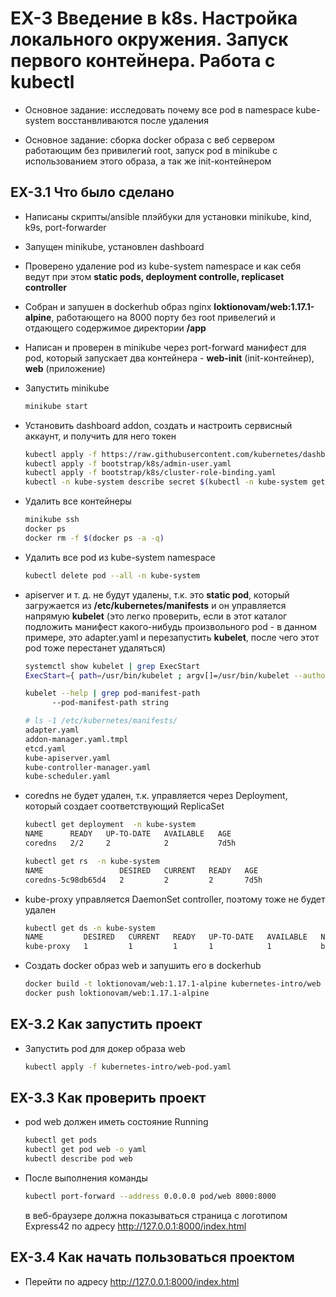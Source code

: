 # EX-3 Введение в k8s. Настройка локального окружения. Запуск первого контейнера. Работа с kubectl

* Основное задание: исследовать почему все pod в namespace kube-system восстанвливаются после удаления

* Основное задание: сборка docker образа с веб сервером работающим без привилегий root,
  запуск pod в minikube с использованием этого образа, а так же init-контейнером

## EX-3.1 Что было сделано

* Написаны скрипты/ansible плэйбуки для установки minikube, kind, k9s, port-forwarder
* Запущен minikube, установлен dashboard
* Проверено удаление pod из kube-system namespace и как себя ведут при этом **static pods, deployment controlle, replicaset controller**
* Собран и запушен в dockerhub образ nginx **loktionovam/web:1.17.1-alpine**, работающего на 8000 порту без root привелегий и отдающего содержимое директории **/app**
* Написан и проверен в minikube через port-forward манифест для pod, который запускает два контейнера - **web-init** (init-контейнер), **web** (приложение)

* Запустить minikube

  ```bash
  minikube start
  ```

* Установить dashboard addon, создать и настроить сервисный аккаунт, и получить для него токен

  ```bash
  kubectl apply -f https://raw.githubusercontent.com/kubernetes/dashboard/v2.0.0-beta1/aio/deploy/recommended.yaml
  kubectl apply -f bootstrap/k8s/admin-user.yaml
  kubectl apply -f bootstrap/k8s/cluster-role-binding.yaml
  kubectl -n kube-system describe secret $(kubectl -n kube-system get secret | grep admin-user | awk '{print $1}')
  ```

* Удалить все контейнеры

  ```bash
  minikube ssh
  docker ps
  docker rm -f $(docker ps -a -q)
  ```

* Удалить все pod из kube-system namespace

  ```bash
  kubectl delete pod --all -n kube-system
  ```

* apiserver и т. д. не будут удалены, т.к. это **static pod**, который загружается из **/etc/kubernetes/manifests** и он управляется напрямую **kubelet**
  (это легко проверить, если в этот каталог подложить манифест какого-нибудь произвольного pod - в данном примере, это adapter.yaml и
  перезапустить **kubelet**, после чего этот pod тоже перестанет удаляться)

  ```bash
  systemctl show kubelet | grep ExecStart
  ExecStart={ path=/usr/bin/kubelet ; argv[]=/usr/bin/kubelet --authorization-mode=Webhook --bootstrap-kubeconfig=/etc/kubernetes/bootstrap-kubelet.conf --cgroup-driver=cgroupfs --client-ca-file=/var/lib/minikube/certs/ca.crt   --cluster-dns=10.96.0.10 --cluster-domain=cluster.local --container-runtime=docker --fail-swap-on=false --hostname-override=minikube --kubeconfig=/etc/kubernetes/kubelet.conf --pod-manifest-path=/etc/kubernetes/manifests ; ignore_errors=no ;   start_time=[Tue 2019-07-09 15:29:06 UTC] ; stop_time=[n/a] ; pid=3584 ; code=(null) ; status=0/0 }

  kubelet --help | grep pod-manifest-path
        --pod-manifest-path string                                                                                  Path to the directory containing static pod files to run, or the path to a single static pod file. Files starting with dots will   be ignored. (DEPRECATED: This parameter should be set via the config file specified by the Kubelet's --config flag. See https://kubernetes.io/docs/tasks/administer-cluster/kubelet-config-file/ for more information.)
  ```

  ```bash
  # ls -1 /etc/kubernetes/manifests/
  adapter.yaml
  addon-manager.yaml.tmpl
  etcd.yaml
  kube-apiserver.yaml
  kube-controller-manager.yaml
  kube-scheduler.yaml
  ```

* coredns не будет удален, т.к. управляется через Deployment, который создает соответствующий ReplicaSet

  ```bash
  kubectl get deployment  -n kube-system
  NAME      READY   UP-TO-DATE   AVAILABLE   AGE
  coredns   2/2     2            2           7d5h

  kubectl get rs  -n kube-system
  NAME                 DESIRED   CURRENT   READY   AGE
  coredns-5c98db65d4   2         2         2       7d5h
  ```

* kube-proxy управляется DaemonSet controller, поэтому тоже не будет удален

  ```bash
  kubectl get ds -n kube-system
  NAME         DESIRED   CURRENT   READY   UP-TO-DATE   AVAILABLE   NODE SELECTOR                 AGE
  kube-proxy   1         1         1       1            1           beta.kubernetes.io/os=linux   7d5h
  ```

* Создать docker образ web и запушить его в dockerhub

  ```bash
  docker build -t loktionovam/web:1.17.1-alpine kubernetes-intro/web
  docker push loktionovam/web:1.17.1-alpine
  ```

## EX-3.2 Как запустить проект

* Запустить pod для докер образа web

  ```bash
  kubectl apply -f kubernetes-intro/web-pod.yaml
  ```

## EX-3.3 Как проверить проект

* pod web должен иметь состояние Running

  ```bash
  kubectl get pods
  kubectl get pod web -o yaml
  kubectl describe pod web
  ```

* После выполнения команды

  ```bash
  kubectl port-forward --address 0.0.0.0 pod/web 8000:8000
  ```

  в веб-браузере должна показываться страница с логотипом Express42 по адресу <http://127.0.0.1:8000/index.html>

## EX-3.4 Как начать пользоваться проектом

* Перейти по адресу <http://127.0.0.1:8000/index.html>
